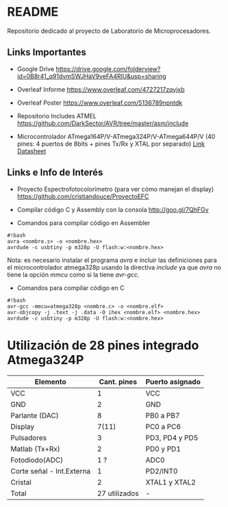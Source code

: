 # README #

Repositorio dedicado al proyecto de Laboratorio de Microprocesadores.

## Links Importantes ##

* Google Drive
https://drive.google.com/folderview?id=0B8r41_q91dvmSWJHaV9veFA4RlU&usp=sharing

* Overleaf Informe
https://www.overleaf.com/4727217zqyjxb

* Overleaf Poster
https://www.overleaf.com/5136789npntdk

* Repositorio Includes ATMEL
https://github.com/DarkSector/AVR/tree/master/asm/include

* Microcontrolador ATmega164P/V-ATmega324P/V-ATmega644P/V (40 pines: 4 puertos de 8bits + pines Tx/Rx y XTAL por separado)
[Link Datasheet](http://www.atmel.com/images/atmel-8011-8-bit-avr-microcontroller-atmega164p-324p-644p_datasheet.pdf)

## Links e Info de Interés ##

* Proyecto Espectrofotocolorímetro (para ver cómo manejan el display)
https://github.com/cristiandouce/ProyectoEFC

* Compilar código C y Assembly con la consola
http://goo.gl/7QhFGv

* Comandos para compilar código en Assembler
```
#!bash
avra <nombre.s> -o <nombre.hex>
avrdude -c usbtiny -p m328p -U flash:w:<nombre.hex>
```
Nota: es necesario instalar el programa *avra* e incluir las definiciones para el microcontrolador atmega328p usando la directiva *include* ya que *avra* no tiene la opción *mmcu* como si la tiene *avr-gcc*.

* Comandos para compilar código en C
```
#!bash
avr-gcc -mmcu=atmega328p <nombre.c> -o <nombre.elf>
avr-objcopy -j .text -j .data -O ihex <nombre.elf> <nombre.hex>
avrdude -c usbtiny -p m328p -U flash:w:<nombre.hex>
```
# Utilización de 28 pines integrado Atmega324P

Elemento      | Cant. pines   | Puerto asignado  |
------------- | ------------- | ---------------- |
VCC           | 1             | VCC              |
GND           | 2             | GND              |
Parlante (DAC)| 8             | PB0 a PB7        |
Display       | 7(11)         | PC0 a PC6        |
Pulsadores    | 3             | PD3, PD4 y PD5   |
Matlab (Tx+Rx)| 2             | PD0 y PD1        |
Fotodiodo(ADC)| 1 ?           | ADC0             |
Corte señal - Int.Externa | 1 | PD2/INT0         |
Cristal       | 2             | XTAL1 y XTAL2    |
Total         | 27 utilizados | -                |
